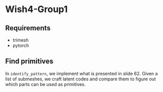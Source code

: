 # Wish4-Group1

## Requirements 

- trimesh
- pytorch


## Find primitives

In `identify_pattern`, we implement what is presented in slide 62. Given a list of submeshes, we craft latent codes and compare them to figure out which parts can be used as primitives.